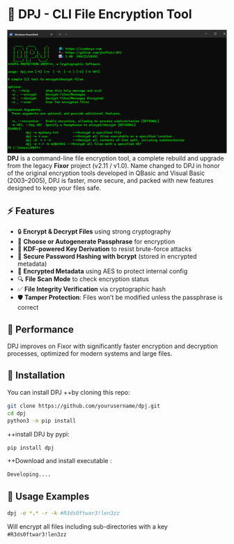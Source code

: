 # 🔐 DPJ - CLI File Encryption Tool

![Alt text](https://github.com/jheffat/-DPJ/blob/main/scrnsht/intro.png)
**DPJ** is a command-line file encryption tool, a complete rebuild and upgrade from the legacy **Fixor** project (v2.11 / v1.0). Name changed to DPJ 
 in honor of the original encryption tools developed in QBasic and Visual Basic (2003–2005), DPJ is faster, more secure, and packed with new features designed to keep your files safe.

## ⚡ Features

- 🔒 **Encrypt & Decrypt Files** using strong cryptography
- 🧠 **Choose or Autogenerate Passphrase** for encryption
- 🔐 **KDF-powered Key Derivation** to resist brute-force attacks
- 🧂 **Secure Password Hashing with bcrypt** (stored in encrypted metadata)
- 🧬 **Encrypted Metadata** using AES to protect internal config
- 🔍 **File Scan Mode** to check encryption status
- ✅ **File Integrity Verification** via cryptographic hash
- 🛡️ **Tamper Protection**: Files won’t be modified unless the passphrase is correct

## 🚀 Performance

DPJ improves on Fixor with significantly faster encryption and decryption processes, optimized for modern systems and large files.

## 🔧 Installation

You can install DPJ 
  ++by cloning this repo:

```bash
git clone https://github.com/yourusername/dpj.git
cd dpj
python3 -m pip install
``` 
  ++install DPJ by pypi:
```bash
pip install dpj
```
  ++Download and install executable :
```bash
Developing....
```


## 🧪 Usage Examples
```bash
dpj -e *.* -r -k #R3ds0ftwar3!len3zz    
```
Will encrypt all files including sub-directories with a key `#R3ds0ftwar3!len3zz`


